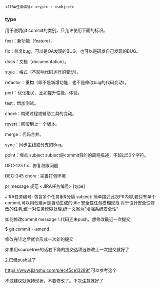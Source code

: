 ```
<JIRA任务编号> <type> : <subject>
```

### type

用于说明git commit的类别，只允许使用下面的标识。

feat：新功能（feature）。

fix：修复bug，可以是QA发现的BUG，也可以是研发自己发现的BUG。

docs：文档（documentation）。

style：格式（不影响代码运行的变动）。

refactor：重构（即不是新增功能，也不是修改bug的代码变动）。

perf：优化相关，比如提升性能、体验。

test：增加测试。

chore：构建过程或辅助工具的变动。

revert：回滚到上一个版本。

merge：代码合并。

sync：同步主线或分支的Bug。

point：埋点
subject
subject是commit目的的简短描述，不超过50个字符。

DEC-123 fix : 修复权限问题

DEC-345 chore : 完善打包环境

pr message 规范
<JIRA任务编号> [type] <subject>

JIRA任务编号: 包含多个任务用&分隔
subject: 简单描述此次PR内容,若只有单个commit,可以用创建pr是自动生成的title
安全性任务模糊规范
对于设计安全性修改的任务,统一对任务<subject>模糊处理,统一文案为"增强系统安全性"

如何修改commit message
1.代码还未push，想修改最近一次提交

$ git commit --amend

修改完毕之后就会形成一次新的提交

如果用sourcetree的话右下角的提交选项选修改上一次提交就好了

2.已经push过了

https://www.jianshu.com/p/ec45ce13289f 可以参考这个

不过建议就保持现状，不要修改了。下次注意就好了